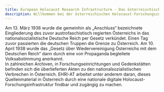 ```yaml
---
title: European Holocaust Research Infrastructure - Das österreischische Konsortium
description: Willkommen bei der österreichischen Holocaust-Forschungsinfrastruktur
---
```


Am 13. März 1938 wurde die gemeinhin als „Anschluss“ bezeichnete Eingliederung des zuvor austrofaschistisch regierten Österreichs in das nationalsozialistische Deutsche Reich per Gesetz verkündet. Einen Tag zuvor passierten die deutschen Truppen die Grenze zu Österreich. Am 10. April 1938 wurde das „Gesetz über Wiedervereinigung Österreichs mit dem Deutschen Reich“ dann durch eine von Propaganda begleitete Volksabstimmung anerkannt.\
In zahlreichen Archiven, in Forschungseinrichtungen und Gedenkstätten befinden sich die überlieferten Akten zu den nationalsozialistischen Verbrechen in Österreich. EHRI-AT arbeitet unter anderem daran, dieses Quellenmaterial in Österreich durch eine nationale digitale Holocaust-Forschungsinfrastruktur findbar und zugängig zu machen.

